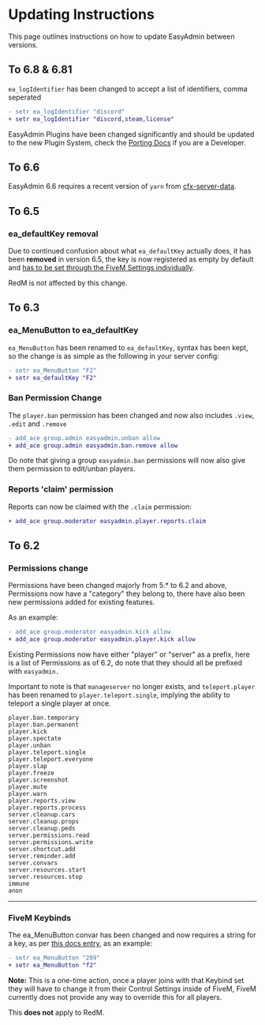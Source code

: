 # Updating Instructions

This page outlines instructions on how to update EasyAdmin between versions.

## To 6.8 & 6.81

`ea_logIdentifier` has been changed to accept a list of identifiers, comma seperated

```diff
- setr ea_logIdentifier "discord"
+ setr ea_logIdentifier "discord,steam,license"
```

EasyAdmin Plugins have been changed significantly and should be updated to the new Plugin System, check the [Porting Docs](plugins.md#porting-plugins-to-68) if you are a Developer.

## To 6.6

EasyAdmin 6.6 requires a recent version of `yarn` from [cfx-server-data](https://github.com/citizenfx/cfx-server-data).

## To 6.5

### ea_defaultKey removal

Due to continued confusion about what `ea_defaultKey` actually does, it has been **removed** in version 6.5, the key is now registered as empty by default and [has to be set through the FiveM Settings individually](keybind.md).

RedM is not affected by this change.


## To 6.3

### ea_MenuButton to ea_defaultKey

`ea_MenuButton` has been renamed to `ea_defaultKey`, syntax has been kept, so the change is as simple as the following in your server config:

```diff
- setr ea_MenuButton "F2"
+ setr ea_defaultKey "F2"
```


### Ban Permission Change

The `player.ban` permission has been changed and now also includes `.view`, `.edit` and `.remove`

```diff
- add_ace group.admin easyadmin.unban allow
+ add_ace group.admin easyadmin.ban.remove allow
```

Do note that giving a group `easyadmin.ban` permissions will now also give them permission to edit/unban players.


### Reports 'claim' permission

Reports can now be claimed with the `.claim` permission:

```diff
+ add_ace group.moderator easyadmin.player.reports.claim
```



## To 6.2

### Permissions change

Permissions have been changed majorly from 5.* to 6.2 and above, Permissions now have a "category" they belong to, there have also been new permissions added for existing features.

As an example:

```diff
- add_ace group.moderator easyadmin.kick allow
+ add_ace group.moderator easyadmin.player.kick allow
```

Existing Permissions now have either "player" or "server" as a prefix, here is a list of Permissions as of 6.2, do note that they should all be prefixed with `easyadmin.`

Important to note is that `manageserver` no longer exists, and `teleport.player` has been renamed to `player.teleport.single`, implying the ability to teleport a single player at once.


```
player.ban.temporary
player.ban.permanent
player.kick
player.spectate
player.unban
player.teleport.single
player.teleport.everyone
player.slap
player.freeze
player.screenshot
player.mute
player.warn
player.reports.view
player.reports.process
server.cleanup.cars
server.cleanup.props
server.cleanup.peds
server.permissions.read
server.permissions.write
server.shortcut.add
server.reminder.add
server.convars
server.resources.start
server.resources.stop
immune
anon
```

___

### FiveM Keybinds

The ea_MenuButton convar has been changed and now requires a string for a key, as per [this docs entry](https://docs.fivem.net/docs/game-references/input-mapper-parameter-ids/keyboard/), as an example:

```diff
- setr ea_MenuButton "289"
+ setr ea_MenuButton "f2"
```

**Note:** This is a one-time action, once a player joins with that Keybind set they will have to change it from their Control Settings inside of FiveM, FiveM currently does not provide any way to override this for all players.

This **does not** apply to RedM.
